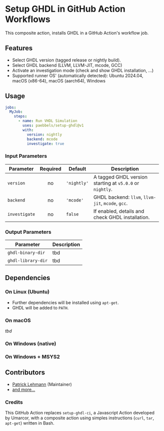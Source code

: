 # Setup GHDL in GitHub Action Workflows

This composite action, installs GHDL in a GitHub Action's workflow job.


## Features

* Select GHDL version (tagged release or nightly build).
* Select GHDL backend (LLVM, LLVM-JIT, mcode, GCC)
* Activate an investigation mode (check and show GHDL installation, ...)
* Supported runner OS' (automatically detected): Ubuntu 2024.04, macOS (x86-64), macOS (aarch64), Windows

## Usage

```yaml
jobs:
  MyJob:
    steps:
      - name: Run VHDL Simulation
        uses: paebbels/setup-ghdl@v1
        with:
          version: nightly
          backend: mcode
          investigate: true
```


### Input Parameters

| Parameter                  | Required | Default     | Description                                              |
|----------------------------|:--------:|-------------|----------------------------------------------------------|
| `version`                  |    no    | `'nightly'` | A tagged GHDL version starting at `v5.0.0` or `nightly`. |
| `backend`                  |    no    | `'mcode'`   | GHDL backend: `llvm`, `llvm-jit`, `mcode`, `gcc`.        |
| `investigate`              |    no    | `false`     | If enabled, details and check GHDL installation.         |


### Output Parameters

| Parameter          | Description |
|--------------------|-------------|
| `ghdl-binary-dir`  | tbd         |
| `ghdl-library-dir` | tbd         |


## Dependencies

### On Linux (Ubuntu)

* Further dependencies will be installed using `apt-get`.
* GHDL will be added to `PATH`.

### On macOS

*tbd*

### On Windows (native)


### On Windows + MSYS2

## Contributors

* [Patrick Lehmann](https://GitHub.com/Paebbels) (Maintainer)
* [and more...](https://GitHub.com/ghdl/setup-ghdl/graphs/contributors)

### Credits

This GitHub Action replaces `setup-ghdl-ci`, a Javascript Action developed by Umarcor, with a composite action using
simples instructions (`curl`, `tar`, `apt-get`) written in Bash.
